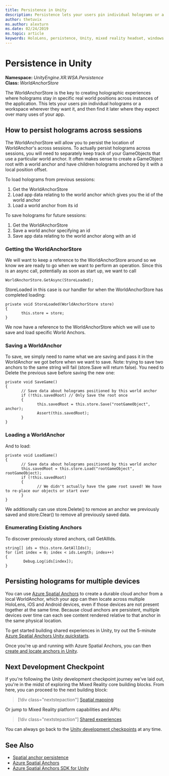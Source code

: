 ```yaml
---
title: Persistence in Unity
description: Persistence lets your users pin individual holograms or a workspace wherever they want it, and then find it later where they expect over many uses of your app.
author: thetuvix
ms.author: alexturn
ms.date: 02/24/2019
ms.topic: article
keywords: HoloLens, persistence, Unity, mixed reality headset, windows mixed reality headset, virtual reality headset
---
```



# Persistence in Unity

**Namespace:** *UnityEngine.XR.WSA.Persistence*<br>
**Class:** *WorldAnchorStore*

The WorldAnchorStore is the key to creating holographic experiences where holograms stay in specific real world positions across instances of the application. This lets your users pin individual holograms or a workspace wherever they want it, and then find it later where they expect over many uses of your app.

## How to persist holograms across sessions

The WorldAnchorStore will allow you to persist the location of WorldAnchor's across sessions. To actually persist holograms across sessions, you will need to separately keep track of your GameObjects that use a particular world anchor. It often makes sense to create a GameObject root with a world anchor and have children holograms anchored by it with a local position offset.

To load holograms from previous sessions:
1. Get the WorldAnchorStore
2. Load app data relating to the world anchor which gives you the id of the world anchor
3. Load a world anchor from its id

To save holograms for future sessions:
1. Get the WorldAnchorStore
2. Save a world anchor specifying an id
3. Save app data relating to the world anchor along with an id

### Getting the WorldAnchorStore

We will want to keep a reference to the WorldAnchorStore around so we know we are ready to go when we want to perform an operation. Since this is an async call, potentially as soon as start up, we want to call

```
WorldAnchorStore.GetAsync(StoreLoaded);
```

StoreLoaded in this case is our handler for when the WorldAnchorStore has completed loading:

```
private void StoreLoaded(WorldAnchorStore store)
{
       this.store = store;
}
```

We now have a reference to the WorldAnchorStore which we will use to save and load specific World Anchors.

### Saving a WorldAnchor

To save, we simply need to name what we are saving and pass it in the WorldAnchor we got before when we want to save. Note: trying to save two anchors to the same string will fail (store.Save will return false). You need to Delete the previous save before saving the new one:

```
private void SaveGame()
{
       // Save data about holograms positioned by this world anchor
       if (!this.savedRoot) // Only Save the root once
       {
              this.savedRoot = this.store.Save("rootGameObject", anchor);
              Assert(this.savedRoot);
       }
}
```

### Loading a WorldAnchor

And to load:

```
private void LoadGame()
{
       // Save data about holograms positioned by this world anchor
       this.savedRoot = this.store.Load("rootGameObject", rootGameObject);
       if (!this.savedRoot)
       {
              // We didn't actually have the game root saved! We have to re-place our objects or start over
       }
}
```

We additionally can use store.Delete() to remove an anchor we previously saved and store.Clear() to remove all previously saved data.

### Enumerating Existing Anchors

To discover previously stored anchors, call GetAllIds.

```
string[] ids = this.store.GetAllIds();
for (int index = 0; index < ids.Length; index++)
{
        Debug.Log(ids[index]);
}
```

## Persisting holograms for multiple devices

You can use <a href="https://docs.microsoft.com/azure/spatial-anchors/overview" target="_blank">Azure Spatial Anchors</a> to create a durable cloud anchor from a local WorldAnchor, which your app can then locate across multiple HoloLens, iOS and Android devices, even if those devices are not present together at the same time.  Because cloud anchors are persistent, multiple devices over time can each see content rendered relative to that anchor in the same physical location.

To get started building shared experiences in Unity, try out the 5-minute <a href="https://docs.microsoft.com/azure/spatial-anchors/unity-overview" target="_blank">Azure Spatial Anchors Unity quickstarts</a>.

Once you're up and running with Azure Spatial Anchors, you can then <a href="https://docs.microsoft.com/azure/spatial-anchors/concepts/create-locate-anchors-unity" target="_blank">create and locate anchors in Unity</a>.

## Next Development Checkpoint

If you're following the Unity development checkpoint journey we've laid out, you're in the midst of exploring the Mixed Reality core building blocks. From here, you can proceed to the next building block:

> [!div class="nextstepaction"]
> [Spatial mapping](spatial-mapping-in-unity.md)

Or jump to Mixed Reality platform capabilities and APIs:

> [!div class="nextstepaction"]
> [Shared experiences](shared-experiences-in-unity.md)

You can always go back to the [Unity development checkpoints](unity-development-overview.md#2-core-building-blocks) at any time.

## See Also
* [Spatial anchor persistence](../../design/coordinate-systems.md#spatial-anchor-persistence)
* <a href="https://docs.microsoft.com/azure/spatial-anchors" target="_blank">Azure Spatial Anchors</a>
* <a href="https://docs.microsoft.com/dotnet/api/Microsoft.Azure.SpatialAnchors" target="_blank">Azure Spatial Anchors SDK for Unity</a>
